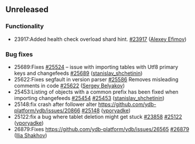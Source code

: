 ## Unreleased

### Functionality

* 23917:Added health check overload shard hint. [#23917](https://github.com/ydb-platform/ydb/pull/23917) ([Alexey Efimov](https://github.com/adameat))

### Bug fixes

* 25689:Fixes [#25524](https://github.com/ydb-platform/ydb/issues/25524) – issue with importing tables with Utf8 primary keys and changefeeds [#25689](https://github.com/ydb-platform/ydb/pull/25689) ([stanislav_shchetinin](https://github.com/stanislav-shchetinin))
* 25622:Fixes segfault in version parser [#25586](https://github.com/ydb-platform/ydb/issues/25586) Removes misleading comments in code [#25622](https://github.com/ydb-platform/ydb/pull/25622) ([Sergey Belyakov](https://github.com/serbel324))
* 25453:Listing of objects with a common prefix has been fixed when importing changefeeds [#25454](https://github.com/ydb-platform/ydb/issues/25454) [#25453](https://github.com/ydb-platform/ydb/pull/25453) ([stanislav_shchetinin](https://github.com/stanislav-shchetinin))
* 25148:fix crash after follower alter https://github.com/ydb-platform/ydb/issues/20866 [#25148](https://github.com/ydb-platform/ydb/pull/25148) ([vporyadke](https://github.com/vporyadke))
* 25122:fix a bug where tablet deletion might get stuck [#23858](https://github.com/ydb-platform/ydb/issues/23858) [#25122](https://github.com/ydb-platform/ydb/pull/25122) ([vporyadke](https://github.com/vporyadke))
* 26879:Fixes https://github.com/ydb-platform/ydb/issues/26565 [#26879](https://github.com/ydb-platform/ydb/pull/26879) ([Ilia Shakhov](https://github.com/pixcc))

